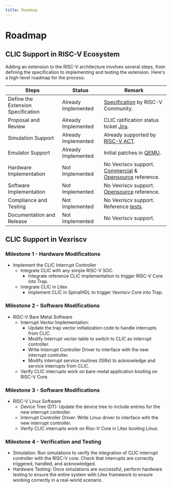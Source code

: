 ```yaml
---
title: Roadmap
---
```


Roadmap
=======

## CLIC Support in RISC-V Ecosystem 

Adding an extension to the RISC-V architecture involves several steps, from defining the specification to implementing and testing the extension. Here's a high-level roadmap for the process:

| Steps                             | Status           | Remark      |
|-----------------------------------|------------------|-------------|
| Define the Extension Specification|Already Implemented|[Specification](https://github.com/riscv/riscv-fast-interrupt) by RISC-V Community.|
| Proposal and Review               |Already Implemented|CLIC ratification status ticket [Jira](https://lf-riscv.atlassian.net/browse/RVS-1017).|
| Simulation Support                |Already Implemented|Already supported by [RISC-V ACT](https://lf-riscv.atlassian.net/browse/RVS-2506).|
| Emulator Support                  |Already Implemented|Initial patches in [QEMU](https://mail.gnu.org/archive/html/qemu-devel/2024-08/msg02791.html).|
| Hardware Implementation           |Not Implemented|No Vexriscv support. [Commercial](https://lf-riscv.atlassian.net/browse/RVS-2513) & [Opensource](https://github.com/pulp-platform/clic) reference.|
| Software Implementation           |Not Implemented|No Vexriscv support. [Opensource](https://github.com/pulp-platform/pulp-freertos/blob/master/drivers/clic.c) reference.|
| Compliance and Testing            |Not Implemented|No Vexriscv support. Reference [tests](https://github.com/pulp-platform/safety_island/tree/main/sw/tests/runtime_clic_basic).|
| Documentation and Release         |Not Implemented|No Vexriscv support.|


## CLIC Support in Vexriscv

### Milestone 1 - Hardware Modifications

- Implement the CLIC Interrupt Controller
    - Integrate CLIC with any simple RISC-V SOC.
        - Integrate reference CLIC Implementation to trigger RISC-V Core into Trap.
    - Integrate CLIC in Litex
        - Implement CLIC in SpinalHDL to trigger Vexriscv Core into Trap.

### Milestone 2 - Software Modifications

- RISC-V Bare Metal Software
    -  Interrupt Vector Implementation:
        - Update the trap vector initialization code to handle interrupts from CLIC.
        - Modify Interrupt vector table to switch to CLIC as interrupt controller.
        - Write Interrupt Controller Driver to interface with the new interrupt controller.
        - Modify interrupt service routines (ISRs) to acknowledge and service interrupts from CLIC.
    - Verify CLIC interrupts work on bare-metal application booting on RISC-V Core.

### Milestone 3 - Software Modifications

- RISC-V Linux Software
    -  Device Tree (DT): Update the device tree to include entries for the new interrupt controller.
    -  Interrupt Controller Driver: Write Linux driver to interface with the new interrupt controller.
     - Verify CLIC interrupts work on Risc-V Core in Litex booting Linux.

### Milestone 4 - Verification and Testing

- Simulation: Run simulations to verify the integration of CLIC interrupt controller with the RISC-V core. Check that interrupts are correctly triggered, handled, and acknowledged.
- Hardware Testing: Once simulations are successful, perform hardware testing to ensure the entire system with Litex framework to ensure working correctly in a real-world scenario.